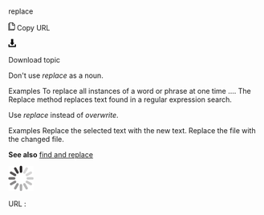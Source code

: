 # 

replace

![Copy URL](media/replace/Copy.png)
Copy URL

![Download](media/replace/Download.png)

Download topic

Don't use *replace* as a noun.

Examples
To replace all instances of a word or phrase at one time ....
The Replace method replaces text found in a regular expression search.

Use *replace* instead of *overwrite*.

Examples
Replace the selected text with the new text. 
Replace the file with the changed file.

**See also** [find and replace](https://worldready.cloudapp.net/Styleguide/Read?id=2700&topicid=33782)

![In progress](media/replace/activity-large.gif)

URL :
